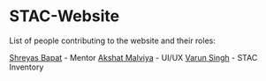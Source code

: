 STAC-Website
============

List of people contributing to the website and their roles:

[Shreyas Bapat](https://github.com/shreyasbapat) - Mentor
[Akshat Malviya](https://github.com/akshat157/) - UI/UX
[Varun Singh](https://github.com/STAC-IITMandi/varunvaruns9) - STAC Inventory
